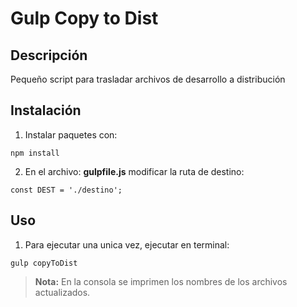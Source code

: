 Gulp Copy to Dist
=================
## Descripción ##
Pequeño script para trasladar archivos de desarrollo a distribución

## Instalación ##
1. Instalar paquetes con:
```
npm install
```
2. <i class="icon-file"></i> En el archivo: **gulpfile.js** modificar la ruta de destino:
```
const DEST = './destino'; 
```
## Uso ##
1. Para ejecutar una unica vez, ejecutar en terminal:
```
gulp copyToDist
```

> **Nota:** En la consola se imprimen los nombres de los archivos actualizados.
